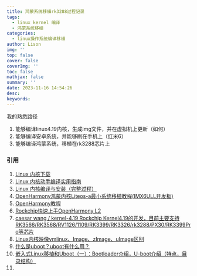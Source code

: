 ```yaml
---
title: 鸿蒙系统移植rk3288过程记录
tags:
  - linux kernel 编译
  - 鸿蒙系统移植
categories:
  - linux操作系统编译移植
author: Lison
img: ''
top: false
cover: false
coverImg: ''
toc: false
mathjax: false
summary: ''
date: 2023-11-16 14:54:26
desc:
keywords:
---
```



<!--more-->

我的熟悉路径
1. 能够编译linux4.19内核，生成img文件，并在虚拟机上更新（如何）
2. 能够编译安卓系统，并能够刷在手机上（红米6）
3. 能够编译鸿蒙系统，移植在rk3288芯片上

### 引用

1. [Linux 内核下载](https://www.kernel.org/)
2. [Linux 内核动手编译实用指南 ](https://linux.cn/article-16252-1.html)
3. [Linux 内核编译与安装（完整过程）](https://blog.csdn.net/shiftrain/article/details/118575854)
4. [OpenHarmony鸿蒙内核Liteos-a最小系统移植教程(IMX6ULL开发板)](https://www.bilibili.com/video/BV1Mf4y1a7PZ/?p=3&spm_id_from=pageDriver&vd_source=8b0631edf0e9985e7c1716dd9cb4ee12)
5. [OpenHarmony教程](https://www.openharmony.cn/download/)
6. [Rockchip快速上手OpenHarmony L2](https://gitee.com/caesar-wang/openharmony-rockchip)
7. [caesar wang / kernel-4.19 Rockchip Kernel4.19的开发，目前主要支持 RK3566/RK3568/RV1126/1109/RK3399/RK3326/rk3288/PX30/RK3399Pro等芯片 ](https://gitee.com/caesar-wang/kernel-4.19)
8. [Linux内核映像vmlinux、Image、zImage、uImage区别](https://zhuanlan.zhihu.com/p/466226177#:~:text=Image%EF%BC%9ALinux%E5%86%85%E6%A0%B8%E7%BC%96%E8%AF%91%E6%97%B6%EF%BC%8C%E4%BD%BF%E7%94%A8objcopy%E5%A4%84%E7%90%86vmlinux%E5%90%8E%E7%94%9F%E6%88%90%E7%9A%84%E4%BA%8C%E8%BF%9B%E5%88%B6%E5%86%85%E6%A0%B8%E6%98%A0%E5%83%8F%E3%80%82%20%E8%AF%A5%E6%98%A0%E5%83%8F%E6%9C%AA%E5%8E%8B%E7%BC%A9%EF%BC%8C%E5%8F%AF%E7%9B%B4%E6%8E%A5%E5%BC%95%E5%AF%BCLinux%E7%B3%BB%E7%BB%9F%E5%90%AF%E5%8A%A8%E3%80%82%20RockPI%204A%E5%8D%95%E6%9D%BFLinux%E5%86%85%E6%A0%B8%E7%BC%96%E8%AF%91vmlinux%E5%92%8CImage%E8%BF%87%E7%A8%8B%E5%A6%82%E4%B8%8B%EF%BC%9A%20root%40ubuntu%3A%2Fhome%2Frun%2Fcode%2Frockchip-bsp%23.%2Fbuild%2Fmk-kernel.sh%20rockpi4a%20Building,kernel%20for%20rockpi4a%20board%21%204.4.154%20%23%23%204.4.154%E5%86%85%E6%A0%B8)
9. [什么是uboot？uboot有什么用？](https://blog.csdn.net/sidongzhong/article/details/102598704)
10. [嵌入式Linux移植和Uboot（一）：Bootloader介绍，U-boot介绍（特点，目录结构）](https://zhuanlan.zhihu.com/p/194357198)
11. 
